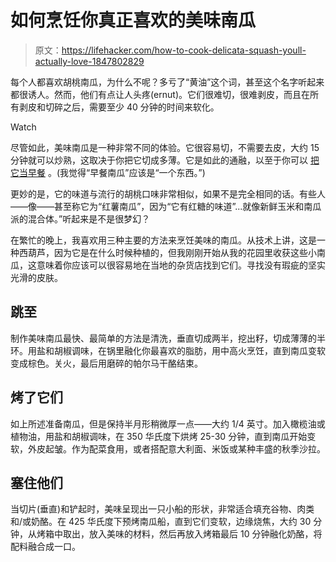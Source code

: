 # 如何烹饪你真正喜欢的美味南瓜

> 原文：<https://lifehacker.com/how-to-cook-delicata-squash-youll-actually-love-1847802829>

每个人都喜欢胡桃南瓜，为什么不呢？多亏了“黄油”这个词，甚至这个名字听起来都很诱人。然而，他们有点让人头疼(ernut)。它们很难切，很难剥皮，而且在所有剥皮和切碎之后，需要至少 40 分钟的时间来软化。

Watch

尽管如此，美味南瓜是一种非常不同的体验。它很容易切，不需要去皮，大约 15 分钟就可以炒熟，这取决于你把它切成多薄。它是如此的通融，以至于你可以 [把它当早餐](https://lifehacker.com/fry-eggs-in-delicata-squash-rings-1831845920) 。(我觉得“早餐南瓜”应该是“一个东西。”)

更妙的是，它的味道与流行的胡桃口味非常相似，如果不是完全相同的话。有些人——像——甚至称它为“红薯南瓜”，因为“它有红糖的味道”...就像新鲜玉米和南瓜派的混合体。”听起来是不是很梦幻？

在繁忙的晚上，我喜欢用三种主要的方法来烹饪美味的南瓜。从技术上讲，这是一种西葫芦，因为它是在什么时候种植的，但我刚刚开始从我的花园里收获这些小南瓜，这意味着你应该可以很容易地在当地的杂货店找到它们。寻找没有瑕疵的坚实光滑的皮肤。

## 跳至

制作美味南瓜最快、最简单的方法是清洗，垂直切成两半，挖出籽，切成薄薄的半环。用盐和胡椒调味，在锅里融化你最喜欢的脂肪，用中高火烹饪，直到南瓜变软变成棕色。关火，最后用磨碎的帕尔马干酪结束。

## 烤了它们

如上所述准备南瓜，但是保持半月形稍微厚一点——大约 1/4 英寸。加入橄榄油或植物油，用盐和胡椒调味，在 350 华氏度下烘烤 25-30 分钟，直到南瓜开始变软，外皮起皱。作为配菜食用，或者搭配意大利面、米饭或某种丰盛的秋季沙拉。

## 塞住他们

当切片(垂直)和铲起时，美味呈现出一只小船的形状，非常适合填充谷物、肉类和/或奶酪。在 425 华氏度下预烤南瓜船，直到它们变软，边缘烧焦，大约 30 分钟，从烤箱中取出，放入美味的材料，然后再放入烤箱最后 10 分钟融化奶酪，将配料融合成一口。